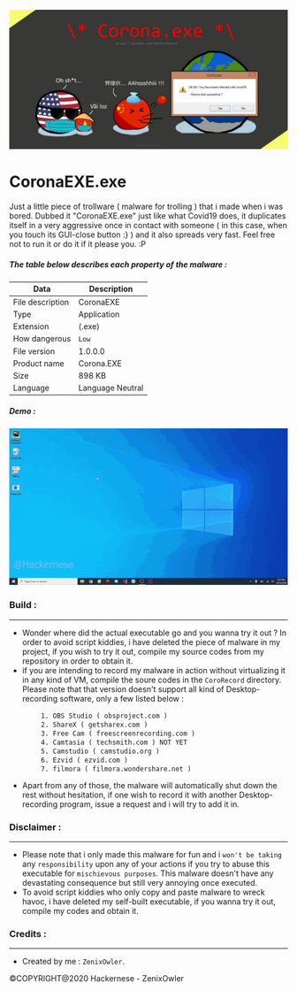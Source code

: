 ![Test Image 1](/preview.jpg)
# CoronaEXE.exe 

 Just a little piece of trollware ( malware for trolling ) that i made when i was bored. Dubbed it "CoronaEXE.exe" just like what Covid19 does, it duplicates itself in a very aggressive once in contact with someone ( in this case, when you touch its GUI-close button :} ) and it also spreads very fast. Feel free not to run it or do it if it please you. :P
##### The table below describes each property of the malware :
| Data | Description |
| ------------- | ------------- |
| File description |CoronaEXE|
| Type | Application|
| Extension | (.exe) |
| How dangerous | `Low` |
| File version |1.0.0.0|
| Product name |Corona.EXE|
| Size | 898 KB|
| Language |Language Neutral|

##### Demo :
 ![Test Image 1](/corogif.gif)
### Build :
---
- Wonder where did the actual executable go and you wanna try it out ? In order to avoid script kiddies, i have deleted the piece of malware in my project, if you wish to try it out, compile my source codes from my repository in order to obtain it.
- if you are intending to record my malware in action without virtualizing it in any kind of VM, compile the soure codes in the `CoroRecord` directory. Please note that that version doesn't support all kind of Desktop-recording software, only a few listed below :
```
        1. OBS Studio ( obsproject.com )
        2. ShareX ( getsharex.com )
        3. Free Cam ( freescreenrecording.com )
        4. Camtasia ( techsmith.com ) NOT YET
        5. Camstudio ( camstudio.org )
        6. Ezvid ( ezvid.com )
        7. filmora ( filmora.wondershare.net )
```
- Apart from any of those, the malware will automatically shut down the rest without hesitation, if one wish to record it with another Desktop-recording program, issue a request and i will try to add it in.
### Disclaimer :
---
- Please note that i only made this malware for fun and i `won't be taking` any `responsibility` upon any of your actions if you try to abuse this executable for `mischievous purposes`. This malware doesn't have any devastating consequence but still very annoying once executed.
- To avoid script kiddies who only copy and paste malware to wreck havoc, i have deleted my self-built executable, if you wanna try it out, compile my codes and obtain it.


### Credits :
---
- Created by me : `ZenixOwler`. 



©COPYRIGHT@2020 Hackernese - ZenixOwler
